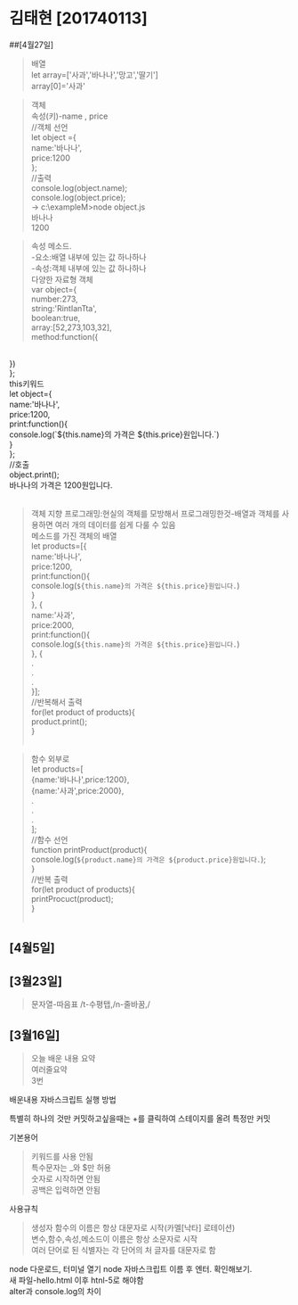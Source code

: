 # 김태현 [201740113]

##[4월27일]
>배열<br>
let array=['사과','바나나','망고','딸기']<br>
array[0]='사과'<br>

>객체<br>
속성(키)-name , price<br>
//객체 선언<br>
let object ={<br>
    name:'바나나',<br>
    price:1200<br>
};<br>
//출력<br>
console.log(object.name);<br>
console.log(object.price);<br>
-> c:\exampleM>node object.js<br>
   바나나<br>
   1200<br>

>속성 메소드.<br>
-요소:배열 내부에 있는 값 하나하나<br>
-속성:객체 내부에 있는 값 하나하나<br>
다양한 자료형 객체<br>
var object={<br>
    number:273,<br>
    string:'RintIanTta',<br>
    boolean:true,<br>
    array:[52,273,103,32],<br>
    method:function({<br>
<br>
    })<br>
};<br>
this키워드<br>
let object={<br>
    name:'바나나',<br>
    price:1200,<br>
    print:function(){<br>
        console.log(`${this.name}의 가격은 ${this.price}원입니다.`)<br>
    }<br>
};<br>
//호출<br>
object.print();<br>
바나나의 가격은 1200원입니다.<br><br>

>객체 지향 프로그래밍:현실의 객체를 모방해서 프로그래밍한것-배열과 객체를 사용하면 여러 개의 데이터를 쉽게 다룰 수 있음<br>
메소드를 가진 객체의 배열<br>
let products=[{<br>
    name:'바나나',<br>
    price:1200,<br>
    print:function(){<br>
        console.log(`${this.name}의 가격은 ${this.price}원입니다.`)<br>
    }<br>
}, {<br>
    name:'사과',<br>
    price:2000,<br>
    print:function(){<br>
        console.log(`${this.name}의 가격은 ${this.price}원입니다.`)<br>
}, {<br>
.<br>
.<br>
.<br>
}];<br>
//반복해서 출력<br>
for(let product of products){<br>
    product.print();<br>
}<br><br>

>함수 외부로<br>
let products=[<br>
    {name:'바나나',price:1200},<br>
    {name:'사과',price:2000},<br>
    .<br>
    .<br>
    .<br>
];<br>
//함수 선언<br>
function printProduct(product){<br>
    console.log(`${product.name}의 가격은 ${product.price}원입니다.`);<br>
}<br>
//반복 출력<br>
for(let product of products){<br>
    printProcuct(product);<br>
}<br><br>



## [4월5일]
>

## [3월23일]
>문자열-따음표
>/t-수평탭,/n-줄바꿈,/

## [3월16일]
> 오늘 배운 내용 요약 <br />
> 여러줄요약 <br>
> 3번

배운내용
자바스크립트 실행 방법

특별히 하나의 것만 커밋하고싶을때는 +를 클릭하여 스테이지를 올려 특정만 커밋

기본용어
> 키워드를 사용 안됨<br>
>특수문자는 _와 $만 허용<br>
>숫자로 시작하면 안됨<br>
>공백은 입력하면 안됨

사용규칙
>생성자 함수의 이름은 항상 대문자로 시작(카멜[낙타] 로테이션)<br>
>변수,함수,속성,메소드이 이름은 항상 소문자로 시작 <br>
>여러 단어로 된 식별자는 각 단어의 처 글자를 대문자로 함

<table>
node 다운로드, 터미널 열기 node 자바스크립트 이름 후 엔터. 확인해보기.<br>
새 파일-hello.html 이후 htnl-5로 해야함<br>
alter과 console.log의 차이
</table>